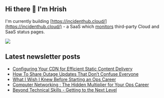 ## Hi there 👋 I'm Hrish

I'm currently building [https://incidenthub.cloud/](https://incidenthub.cloud/) - a SaaS which [monitors](https://incidenthub.cloud/services) third-party Cloud and SaaS status pages.

<!--
<img src="https://github-readme-stats.vercel.app/api?username=talonx&theme=dark" />
-->

<img src="https://github-profile-trophy.vercel.app/?username=talonx&theme=flat&no-bg=true" />

## Latest newsletter posts
<!-- BLOG-POST-LIST:START -->
- [Configuring Your CDN for Efficient Static Content Delivery](https://techops.substack.com/p/configuring-your-cdn-for-efficient)
- [How To Share Outage Updates That Don’t Confuse Everyone](https://techops.substack.com/p/how-to-share-outage-updates-that)
- [What I Wish I Knew Before Starting an Ops Career](https://techops.substack.com/p/what-i-wish-i-knew-before-starting)
- [Computer Networking : The Hidden Multiplier for Your Ops Career](https://techops.substack.com/p/computer-networking-the-hidden-multiplier)
- [Beyond Technical Skills - Getting to the Next Level](https://techops.substack.com/p/beyond-technical-skills-getting-to)
<!-- BLOG-POST-LIST:END -->
